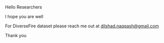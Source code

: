 Hello Researchers

I hope you are well

For DiverseFire dataset please reach me out at dilshad.naqqash@gmail.com

Thank you
